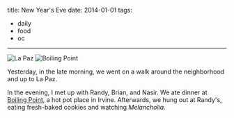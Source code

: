 title: New Year's Eve
date: 2014-01-01
tags:
- daily
- food
- oc
---

![La Paz](https://dl.dropbox.com/u/4291520/journal-images/la-paz-hike.jpg)
![Boiling Point](https://dl.dropbox.com/u/4291520/journal-images/boiling-point.jpg)

Yesterday, in the late morning, we went on a walk around the neighborhood and up to La Paz.

In the evening, I met up with Randy, Brian, and Nasir. We ate dinner at [Boiling Point](http://www.bpgroupusa.com/), a hot pot place in Irvine. Afterwards, we hung out at Randy's, eating fresh-baked cookies and watching *Melancholia*.
